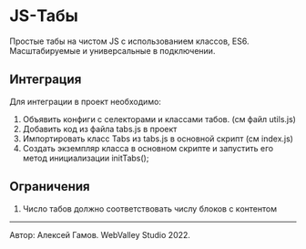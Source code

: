 # JS-Табы

Простые табы на чистом JS с использованием классов, ES6. Масштабируемые и универсальные в подключении. 

## Интеграция
Для интеграции в проект необходимо:

01. Объявить конфиги с селекторами и классами табов. (см файл utils.js)
02. Добавить код из файла tabs.js в проект
03. Импортировать класс Tabs из tabs.js в основной скрипт (см index.js)
04. Создать экземпляр класса в основном скрипте и запустить его метод инициализации initTabs();

## Ограничения
01. Число табов должно соответствовать числу блоков с контентом


____
Автор: Алексей Гамов. WebValley Studio 2022.

